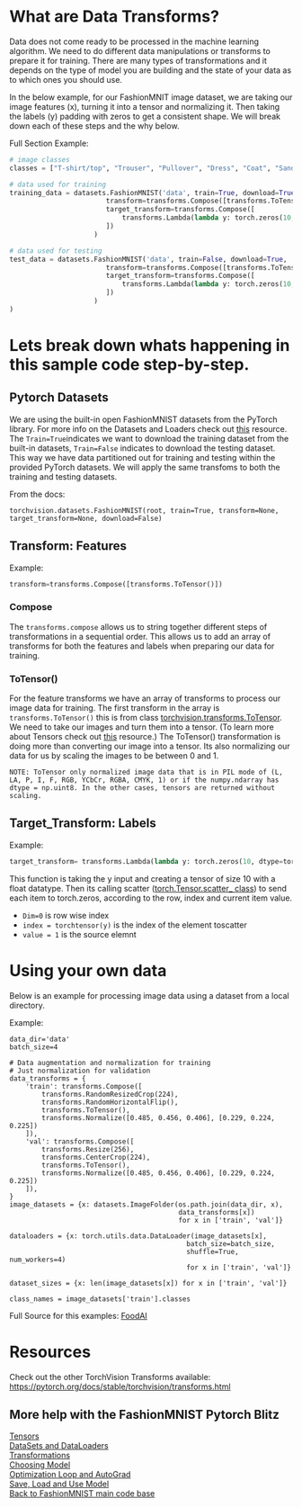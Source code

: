 # What are Data Transforms?

Data does not come ready to be processed in the machine learning algorithm. We need to do different data manipulations or transforms to prepare it for training. There are many types of transformations and it depends on the type of model you are building and the state of your data as to which ones you should use. 

In the below example, for our FashionMNIT image dataset, we are taking our image features (x), turning it into a tensor and normalizing it. Then taking the labels (y) padding with zeros to get a consistent shape. We will break down each of these steps and the why below.

Full Section Example:

```python
# image classes
classes = ["T-shirt/top", "Trouser", "Pullover", "Dress", "Coat", "Sandal", "Shirt", "Sneaker", "Bag", "Ankle boot"]

# data used for training
training_data = datasets.FashionMNIST('data', train=True, download=True,
                        transform=transforms.Compose([transforms.ToTensor()]),
                        target_transform=transforms.Compose([
                            transforms.Lambda(lambda y: torch.zeros(10, dtype=torch.float).scatter_(0, torch.tensor(y), value=1))
                        ])
                     )

# data used for testing
test_data = datasets.FashionMNIST('data', train=False, download=True,
                        transform=transforms.Compose([transforms.ToTensor()]),
                        target_transform=transforms.Compose([
                            transforms.Lambda(lambda y: torch.zeros(10, dtype=torch.float).scatter_(0, torch.tensor(y), value=1))
                        ])
                     )
)
```

# Lets break down whats happening in this sample code step-by-step.

## Pytorch Datasets
<!--TODO link to Ari' Dataset info-->
We are using the built-in open FashionMNIST datasets from the PyTorch library. For more info on the Datasets and Loaders check out [this]() resource. The `Train=True`indicates we want to download the training dataset from the built-in datasets, `Train=False` indicates to download the testing dataset. This way we have data partitioned out for training and testing within the provided PyTorch datasets. We will apply the same transfoms to both the training and testing datasets.

From the docs:
```
torchvision.datasets.FashionMNIST(root, train=True, transform=None, target_transform=None, download=False)
```

## Transform: Features

Example:
```python
transform=transforms.Compose([transforms.ToTensor()])
```

### Compose
The `transforms.compose` allows us to string together different steps of transformations in a sequential order. This allows us to add an array of transforms for both the features and labels when preparing our data for training.

### ToTensor() 
For the feature transforms we have an array of transforms to process our image data for training. The first transform in the array is `transforms.ToTensor()` this is from class [torchvision.transforms.ToTensor](https://pytorch.org/docs/stable/torchvision/transforms.html#torchvision.transforms.ToTensor). We need to take our images and turn them into a tensor. (To learn more about Tensors check out [this]() resource.) The ToTensor() transformation is doing more than converting our image into a tensor. Its also normalizing our data for us by scaling the images to be between 0 and 1.

```
NOTE: ToTensor only normalized image data that is in PIL mode of (L, LA, P, I, F, RGB, YCbCr, RGBA, CMYK, 1) or if the numpy.ndarray has dtype = np.uint8. In the other cases, tensors are returned without scaling.
```

## Target_Transform: Labels
Example:
```python
target_transform= transforms.Lambda(lambda y: torch.zeros(10, dtype=torchfloat).scatter_(dim=0, index=torchtensor(y), value=1))
```
This function is taking the y input and creating a tensor of size 10 with a float datatype. Then its calling scatter ([torch.Tensor.scatter_ class](https://pytorch.org/docs/stable/tensors.html#torch.Tensor.scatter_)) to send each item to torch.zeros, according to the row, index and current item value.
* `Dim=0` is row wise index
* `index = torchtensor(y)` is the index of the element toscatter
* `value = 1` is the source elemnt


# Using your own data 
Below is an example for processing image data using a dataset from a local directory.

Example:

```
data_dir='data'
batch_size=4

# Data augmentation and normalization for training
# Just normalization for validation
data_transforms = {
    'train': transforms.Compose([
        transforms.RandomResizedCrop(224),
        transforms.RandomHorizontalFlip(),
        transforms.ToTensor(),
        transforms.Normalize([0.485, 0.456, 0.406], [0.229, 0.224, 0.225])
    ]),
    'val': transforms.Compose([
        transforms.Resize(256),
        transforms.CenterCrop(224),
        transforms.ToTensor(),
        transforms.Normalize([0.485, 0.456, 0.406], [0.229, 0.224, 0.225])
    ]),
}
image_datasets = {x: datasets.ImageFolder(os.path.join(data_dir, x),
                                          data_transforms[x])
                                          for x in ['train', 'val']}

dataloaders = {x: torch.utils.data.DataLoader(image_datasets[x], 
                                            batch_size=batch_size,
                                            shuffle=True, num_workers=4)
                                            for x in ['train', 'val']}

dataset_sizes = {x: len(image_datasets[x]) for x in ['train', 'val']}

class_names = image_datasets['train'].classes
```
Full Source for this examples:  [FoodAI](https://github.com/sethjuarez/FoodAI)<br>

# Resources

Check out the other TorchVision Transforms available: https://pytorch.org/docs/stable/torchvision/transforms.html

## More help with the FashionMNIST Pytorch Blitz
[Tensors]()<br>
[DataSets and DataLoaders]()<br>
[Transformations]()<br>
[Choosing Model]()<br>
[Optimization Loop and AutoGrad]()<br>
[Save, Load and Use Model]()<br>
[Back to FashionMNIST main code base]()<br>


